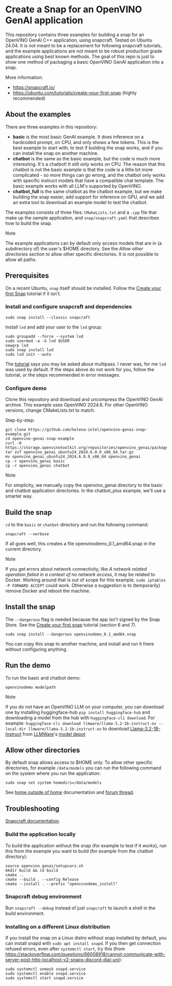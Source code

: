# Create a Snap for an OpenVINO GenAI application

This repository contains three examples for building a snap for an OpenVINO GenAI C++ application, using snapcraft.
Tested on Ubuntu 24.04. It is not meant to be a replacement for following snapcraft tutorials, and the example applications
are not meant to be robust production grade applications using best known methods. The goal of this repo is just to show
one method of packaging a basic OpenVINO GenAI application into a snap.

More information:
- https://snapcraft.io/
- https://ubuntu.com/tutorials/create-your-first-snap (highly recommended)

## About the examples

There are three examples in this repository:

- **basic** is the most basic GenAI example. It does inference on a hardcoded prompt, on CPU, and only shows a few
  tokens. This is the best example to start with; to test if building the snap works, and if you can install the snap on
  another machine. 
- **chatbot** is the same as the basic example, but the code is much more interesting. It's a chatbot! It still
  only works on CPU. The reason that this chatbot is not the basic example is that the code is a little bit more
  complicated - so more things can go wrong, and the chatbot only works with specific instruct models that have a
  compatible chat template. The basic example works with all LLM's supported by OpenVINO.
- **chatbot_full** is the same chatbot as the chatbot example, but we make building the snap easier, add support for
  inference on GPU, and we add an extra tool to download an example model to test the chatbot.

The examples consists of three files: `CMakeLists.txt` and a `.cpp` file that make up the sample application, and
`snap/snapcraft.yaml` that describes how to build the snap. 

> [!NOTE]
> The example applications can by default only access models that are in (a subdirectory of) the user's $HOME
> directory. See the _Allow other directories_ section to allow other specific directories. It is not possible to allow
> all paths.

## Prerequisites

On a recent Ubuntu, `snap` itself should be installed. Follow the [Create your first
Snap](https://ubuntu.com/tutorials/create-your-first-snap#2-getting-started) tutorial if it isn't.

### Install and configure snapcraft and dependencies

```
sudo snap install --classic snapcraft
```

Install `lxd` and add your user to the `lxd` group:

```shell
sudo groupadd --force --system lxd
sudo usermod -a -G lxd $USER
newgrp lxd
sudo snap install lxd
sudo lxd init --auto
```

The [tutorial](https://ubuntu.com/tutorials/create-your-first-snap#3-building-a-snap-is-easy) says you may be asked
about multipass. I never was, for me `lxd` was used by default. If the steps above do not work for you, follow the
tutorial, or the steps recommended in error messages.

### Configure demo

Clone this repository and download and uncompress the OpenVINO GenAI archive. This example uses OpenVINO 2024.6. For other OpenVINO
versions, change CMakeLists.txt to match.

Step-by-step:

```shell
git clone https://github.com/helena-intel/openvino-genai-snap-example.git
cd openvino-genai-snap-example
curl -O https://storage.openvinotoolkit.org/repositories/openvino_genai/packages/2024.6/linux/openvino_genai_ubuntu24_2024.6.0.0_x86_64.tar.gz
tar zxf openvino_genai_ubuntu24_2024.6.0.0_x86_64.tar.gz
mv openvino_genai_ubuntu24_2024.6.0.0_x86_64 openvino_genai
cp -r openvino_genai basic
cp -r openvino_genai chatbot
```

> [!NOTE]
> For simplicity, we manually copy the openvino_genai directory to the basic and chatbot application directories. In the
> chatbot_plus example, we'll use a smarter way.

## Build the snap

`cd` to the `basic` or `chatbot` directory and run the following command:

```shell
snapcraft --verbose
```

If all goes well, this creates a file openvinodemo_0.1_amd64.snap in the current directory.

> [!NOTE]
> If you get errors about network connectivity, like _A network related operation failed in a context of no network
> access_, it may be related to Docker. Working around that is out of scope for this example. `sudo iptables -P FORWARD
> ACCEPT` could work. Otherwise a suggestion is to (temporarily) remove Docker and reboot the machine.

## Install the snap

The `--dangerous` flag is needed because the app isn't signed by the Snap Store.
See the [Create your first snap](https://ubuntu.com/tutorials/create-your-first-snap) tutorial (section 6 and 7).

```shell
sudo snap install --dangerous openvinodemo_0.1_amd64.snap
```

You can copy this snap to another machine, and install and run it there without configuring anything.

## Run the demo

To run the basic and chatbot demo:

```shell
openvinodemo modelpath
```

> [!NOTE]
> If you do not have an OpenVINO LLM on your computer, you can download one by installing huggingface-hub `pip
> install huggingface-hub` and downloading a model from the hub with `huggingface-cli download`. For example:
> `huggingface-cli download llmware/llama-3.2-1b-instruct-ov --local-dir llmware/llama-3.2-1b-instruct-ov` to download
> [Llama-3.2-1B-Instruct](https://huggingface.co/llmware/llama-3.2-1b-instruct-ov) from [LLMWare](https://llmware.ai)'s
> [model depot](https://huggingface.co/collections/llmware/model-depot-6686b50b55721c8734596172)


## Allow other directories

By default snap allows access to $HOME only. To allow other specific directories, for example `/data/models` you can run
the following command on the system where you run the application:

```shell
sudo snap set system homedirs=/data/models
```

See [home outside of home](https://snapcraft.io/docs/home-outside-home) documentation and [forum
thread](https://forum.snapcraft.io/t/home-directories-outside-of-home/19224/12).


## Troubleshooting

[Snapcraft documentation](https://canonical-snapcraft.readthedocs-hosted.com/en/stable/).

### Build the application locally

To build the application without the snap (for example to test if it works), run this from the example you want to build
(for example from the chatbot directory):

```
source openvino_genai/setupvars.sh
mkdir build && cd build
cmake ..
cmake --build . --config Release
cmake --install . --prefix "openvinodemo_install"
```

### Snapcraft debug environment

Run `snapcraft --debug` instead of just `snapcraft` to launch a shell in the build environment.

### Installing on a different Linux distribution

If you install the snap on a Linux distro without snap installed by default, you can install snapd with `sudo apt
install snapd`. If you then get connection refused errors, even after `systemctl start`, try this (from
https://stackoverflow.com/questions/66008918/cannot-communicate-with-server-post-http-localhost-v2-snaps-discord-dial-uni):

```shell
sudo systemctl unmask snapd.service
sudo systemctl enable snapd.service
sudo systemctl start snapd.service
```

